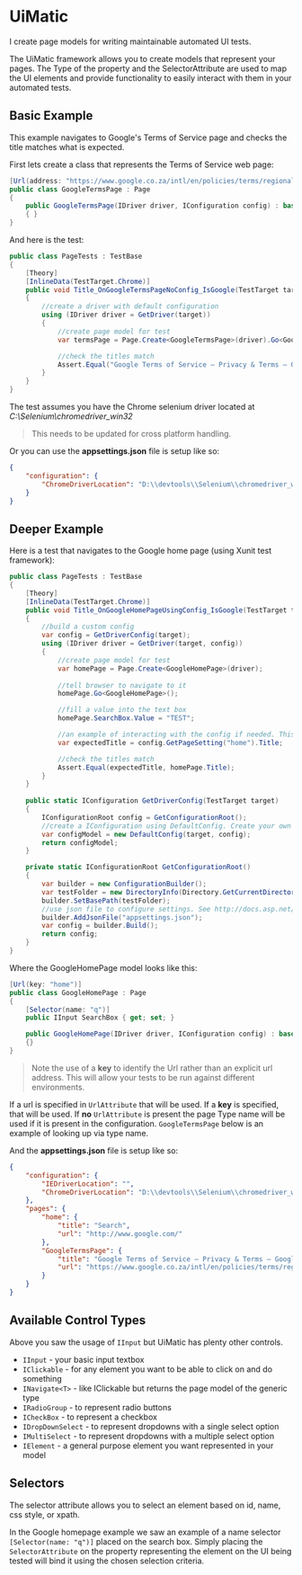 # UiMatic
I create page models for writing maintainable automated UI tests.

The UiMatic framework allows you to create models that represent your pages. The Type of the property and the SelectorAttribute are used to map the UI elements and provide functionality to easily interact with them in your automated tests.

## Basic Example

This example navigates to Google's Terms of Service page and checks the title matches what is expected.

First lets create a class that represents the Terms of Service web page:

```csharp
[Url(address: "https://www.google.co.za/intl/en/policies/terms/regional.html")]
public class GoogleTermsPage : Page
{
    public GoogleTermsPage(IDriver driver, IConfiguration config) : base(driver, config)
    { }
}
```

And here is the test:

```csharp
public class PageTests : TestBase
{
    [Theory]
    [InlineData(TestTarget.Chrome)]
    public void Title_OnGoogleTermsPageNoConfig_IsGoogle(TestTarget target)
    {
        //create a driver with default configuration
        using (IDriver driver = GetDriver(target))
        {
            //create page model for test
            var termsPage = Page.Create<GoogleTermsPage>(driver).Go<GoogleTermsPage>();

            //check the titles match
            Assert.Equal("Google Terms of Service – Privacy & Terms – Google", termsPage.Title);
        }
    }
}
```

The test assumes you have the Chrome selenium driver located at *C:\Selenium\chromedriver_win32*
> This needs to be updated for cross platform handling. 

Or you can use the **appsettings.json** file is setup like so:

```json
{
    "configuration": {
        "ChromeDriverLocation": "D:\\devtools\\Selenium\\chromedriver_win32"
    }
}
```

## Deeper Example
Here is a test that navigates to the Google home page (using Xunit test framework):

```csharp
public class PageTests : TestBase
{
    [Theory]
    [InlineData(TestTarget.Chrome)]
    public void Title_OnGoogleHomePageUsingConfig_IsGoogle(TestTarget target)
    {
        //build a custom config
        var config = GetDriverConfig(target);
        using (IDriver driver = GetDriver(target, config))
        {
            //create page model for test
            var homePage = Page.Create<GoogleHomePage>(driver);
            
            //tell browser to navigate to it
            homePage.Go<GoogleHomePage>();

            //fill a value into the text box
            homePage.SearchBox.Value = "TEST";

            //an example of interacting with the config if needed. This gets expected title from config. 
            var expectedTitle = config.GetPageSetting("home").Title;

            //check the titles match
            Assert.Equal(expectedTitle, homePage.Title);
        }
    }
    
    public static IConfiguration GetDriverConfig(TestTarget target)
    {
        IConfigurationRoot config = GetConfigurationRoot();
        //create a IConfiguration using DefaultConfig. Create your own if needed but first explore the options in Microsoft's ConfigurationBuilder
        var configModel = new DefaultConfig(target, config);
        return configModel;
    }

    private static IConfigurationRoot GetConfigurationRoot()
    {
        var builder = new ConfigurationBuilder();
        var testFolder = new DirectoryInfo(Directory.GetCurrentDirectory()).FullName;
        builder.SetBasePath(testFolder);
        //use json file to configure settings. See http://docs.asp.net/en/latest/fundamentals/configuration.html for more detail on CongifurationBuilder
        builder.AddJsonFile("appsettings.json");
        var config = builder.Build();
        return config;
    } 
}
```
    
Where the GoogleHomePage model looks like this:

```csharp
[Url(key: "home")]
public class GoogleHomePage : Page
{
    [Selector(name: "q")]
    public IInput SearchBox { get; set; }

    public GoogleHomePage(IDriver driver, IConfiguration config) : base(driver, config)
    {}
}
```

> Note the use of a **key** to identify the Url rather than an explicit url address. This will allow your tests to be run against different environments.

If a url is specified in `UrlAttribute` that will be used. If a **key** is specified, that will be used. If **no** `UrlAttribute` is present the page Type name will be used if it is present in the configuration.
`GoogleTermsPage` below is an example of looking up via type name.

And the **appsettings.json** file is setup like so:

```json
{
    "configuration": {
        "IEDriverLocation": "",
        "ChromeDriverLocation": "D:\\devtools\\Selenium\\chromedriver_win32"
    },
    "pages": {
        "home": {
            "title": "Search",
            "url": "http://www.google.com/"
        },
        "GoogleTermsPage": {
            "title": "Google Terms of Service – Privacy & Terms – Google",
            "url": "https://www.google.co.za/intl/en/policies/terms/regional.html"
        }
    }
}
```

## Available Control Types

Above you saw the usage of `IInput` but UiMatic has plenty other controls.

* `IInput` - your basic input textbox
* `IClickable` - for any element you want to be able to click on and do something
* `INavigate<T>` - like IClickable but returns the page model of the generic type
* `IRadioGroup` - to represent radio buttons
* `ICheckBox` - to represent a checkbox
* `IDropDownSelect` - to represent dropdowns with a single select option
* `IMultiSelect` - to represent dropdowns with a multiple select option
* `IElement` - a general purpose element you want represented in your model

## Selectors
The selector attribute allows you to select an element based on id, name, css style, or xpath.

In the Google homepage example we saw an example of a name selector `[Selector(name: "q")]` placed on the search box.
Simply placing the `SelectorAttribute` on the property representing the element on the UI being tested will bind it using the chosen selection criteria.